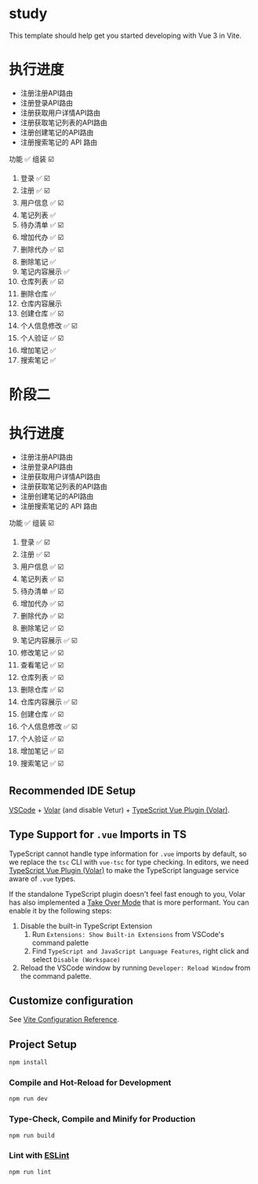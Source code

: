 # study

This template should help get you started developing with Vue 3 in Vite.

# 执行进度

- 注册注册API路由
- 注册登录API路由
- 注册获取用户详情API路由
- 注册获取笔记列表的API路由
- 注册创建笔记的API路由
- 注册搜索笔记的 API 路由


功能 ✅ 组装 ☑️

1. 登录 ✅ ☑️
2. 注册 ✅ ☑️
3. 用户信息 ✅ ☑️
4. 笔记列表 ✅
5. 待办清单 ✅ ☑️
6. 增加代办 ✅ ☑️
7. 删除代办 ✅ ☑️
8. 删除笔记 ✅ 
9. 笔记内容展示 ✅
10. 仓库列表 ✅ ☑️
12. 删除仓库 ✅
13. 仓库内容展示
14. 创建仓库 ✅ ☑️
15. 个人信息修改 ✅ ☑️
16. 个人验证 ✅ ☑️
17. 增加笔记 ✅
18. 搜索笔记 ✅

# 阶段二

# 执行进度

- 注册注册API路由
- 注册登录API路由
- 注册获取用户详情API路由
- 注册获取笔记列表的API路由
- 注册创建笔记的API路由
- 注册搜索笔记的 API 路由


功能 ✅ 组装 ☑️

1. 登录 ✅ ☑️
2. 注册 ✅ ☑️
3. 用户信息 ✅ ☑️
4. 笔记列表 ✅ ☑️
5. 待办清单 ✅ ☑️
6. 增加代办 ✅ ☑️
7. 删除代办 ✅ ☑️
8. 删除笔记 ✅ ☑️ 
9. 笔记内容展示 ✅ ☑️
10. 修改笔记 ✅ ☑️
11. 查看笔记 ✅ ☑️
12. 仓库列表 ✅ ☑️
13. 删除仓库 ✅ ☑️
14. 仓库内容展示 ✅ ☑️
15. 创建仓库 ✅ ☑️
16. 个人信息修改 ✅ ☑️
17. 个人验证 ✅ ☑️
18. 增加笔记 ✅ ☑️
19. 搜索笔记 ✅ ☑️

## Recommended IDE Setup

[VSCode](https://code.visualstudio.com/) + [Volar](https://marketplace.visualstudio.com/items?itemName=Vue.volar) (and disable Vetur) + [TypeScript Vue Plugin (Volar)](https://marketplace.visualstudio.com/items?itemName=Vue.vscode-typescript-vue-plugin).

## Type Support for `.vue` Imports in TS

TypeScript cannot handle type information for `.vue` imports by default, so we replace the `tsc` CLI with `vue-tsc` for type checking. In editors, we need [TypeScript Vue Plugin (Volar)](https://marketplace.visualstudio.com/items?itemName=Vue.vscode-typescript-vue-plugin) to make the TypeScript language service aware of `.vue` types.

If the standalone TypeScript plugin doesn't feel fast enough to you, Volar has also implemented a [Take Over Mode](https://github.com/johnsoncodehk/volar/discussions/471#discussioncomment-1361669) that is more performant. You can enable it by the following steps:

1. Disable the built-in TypeScript Extension
    1) Run `Extensions: Show Built-in Extensions` from VSCode's command palette
    2) Find `TypeScript and JavaScript Language Features`, right click and select `Disable (Workspace)`
2. Reload the VSCode window by running `Developer: Reload Window` from the command palette.

## Customize configuration

See [Vite Configuration Reference](https://vitejs.dev/config/).

## Project Setup

```sh
npm install
```

### Compile and Hot-Reload for Development

```sh
npm run dev
```

### Type-Check, Compile and Minify for Production

```sh
npm run build
```

### Lint with [ESLint](https://eslint.org/)

```sh
npm run lint
```

